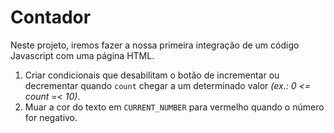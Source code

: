# Contador
Neste projeto, iremos fazer a nossa primeira integração de um código Javascript com uma página HTML.


1. Criar condicionais que desabilitam o botão de incrementar ou decrementar quando `count` chegar a um determinado valor *(ex.: 0 <= count =< 10)*.
2. Muar a cor do texto em `CURRENT_NUMBER` para vermelho quando o número for negativo.

